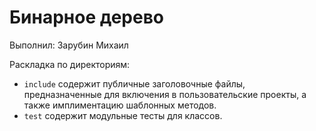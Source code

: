 # Бинарное дерево

Выполнил: Зарубин Михаил

Раскладка по директориям:

  - `include` содержит публичные заголовочные файлы, предназначенные для
    включения в пользовательские проекты, а также имплиментацию шаблонных
    методов.
  - `test` содержит модульные тесты для классов.

<!-- - `docs` содержит документацию на класс. -->
